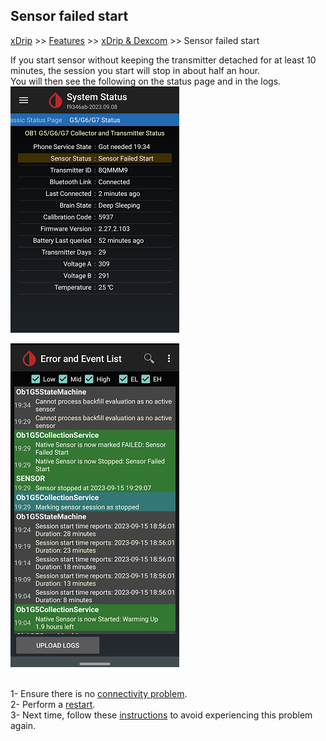 ## Sensor failed start  
[xDrip](../../README.md) >> [Features](../Features_page.md) >> [xDrip & Dexcom](../Dexcom_page.md) >> Sensor failed start  
  
If you start sensor without keeping the transmitter detached for at least 10 minutes, the session you start will stop in about half an hour.  
You will then see the following on the status page and in the logs.  
![](./images/SensFailStrt.png)  

![](./images/SensFailStrtLogs.png)  
<br/>  
  
1- Ensure there is no [connectivity problem](../Proper-connectivity.md).  
2- Perform a [restart](../Restart-G6-sensor.md).  
3- Next time, follow these [instructions](./StartG6Sensor.md) to avoid experiencing this problem again.  

  
